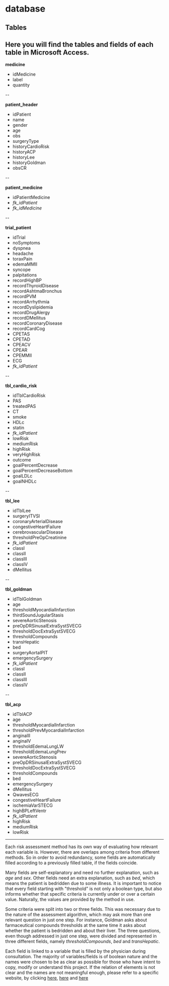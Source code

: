﻿# database

## Tables

Here you will find the tables and fields of each table in Microsoft Access.
--

**medicine**
* idMedicine
* label
* quantity

--

**patient_header**
* idPatient
* name
* gender
* age
* obs
* surgeryType
* historyCardioRisk
* historyACP
* historyLee
* historyGoldman
* obsCR

--

**patient_medicine**
* idPatientMedicine
* *fk_idPatient*
* *fk_idMedicine*

--

**trial_patient**
* idTrial
* noSymptoms
* dyspnea
* headache
* toraxPain
* edemaMMII
* syncope
* palpitations
* recordHighBP
* recordThyroidDisease
* recordAshtmaBronchus
* recordPVM
* recordArrhythmia
* recordDyslipidemia
* recordDrugAlergy
* recordDMellitus
* recordCoronaryDisease
* recordCardCog
* CPETAS
* CPETAD
* CPEACV
* CPEAR
* CPEMMII
* ECG
* *fk_idPatient*

--

**tbl_cardio_risk**
* idTblCardioRisk
* PAS
* treatedPAS
* CT
* smoke
* HDLc
* statin
* *fk_idPatient*
* lowRisk
* mediumRisk
* highRisk
* veryHighRisk
* outcome
* goalPercentDecrease
* goalPercentDecreaseBottom
* goalLDLc
* goalNHDLc

--

**tbl_lee**
* idTblLee
* surgeryITVSI
* coronaryArterialDisease
* congestiveHeartFailure
* cerebrovascularDisease
* thresholdPreOpCreatinine
* *fk_idPatient*
* classI
* classII
* classIII
* classIV
* dMellitus

--

**tbl_goldman**
* idTblGoldman
* age
* thresholdMyocardialInfarction
* thirdSoundJugularStasis
* severeAorticStenosis
* preOpDRSinusalExtraSystSVECG
* thresholdDocExtraSystSVECG
* thresholdCompounds
* transHepatic
* bed
* surgeryAortaIPIT
* emergencySurgery
* *fk_idPatient*
* classI
* classII
* classIII
* classIV

--

**tbl_acp**
* idTblACP
* age
* thresholdMyocardialInfarction
* thresholdPrevMyocardialInfarction
* anginaIII
* anginaIV
* thresholdEdemaLungLW
* thresholdEdemaLungPrev
* severeAorticStenosis
* preOpDRSinusalExtraSystSVECG
* thresholdDocExtraSystSVECG
* thresholdCompounds
* bed
* emergencySurgery
* dMellitus
* QwavesECG
* congestiveHeartFailure
* ischemiaVarSTECG
* highBPLeftVentr
* *fk_idPatient*
* highRisk
* mediumRisk
* lowRisk

---

Each risk assessment method has its own way of evaluating how relevant each variable is. However, there are overlaps among criteria from different methods. So in order to avoid redundancy, some fields are automatically filled according to a previously filled table, if the fields coincide.

Many fields are self-explanatory and need no further explanation, such as *age* and *sex*. Other fields need an extra explanation, such as *bed*, which means the patient is bedridden due to some illness. It is important to notice that every field starting with "threshold" is not only a boolean type, but also informs whether that specific criteria is currently under or over a certain value. Naturally, the values are provided by the method in use.

Some criteria were split into two or three fields. This was necessary due to the nature of the assessment algorithm, which may ask more than one relevant question in just one step. For instance, Goldman asks about farmaceutical compounds thresholds at the same time it asks about whether the  patient is bedridden and about their liver. The three questions, even though addressed in just one step, were divided and represented in three different fields, namely *thresholdCompounds*, *bed* and *transHepatic*.

Each field is linked to a variable that is filled by the physician during consultation. The majority of variables/fields is of boolean nature and the names were chosen to be as clear as possible for those who have intent to copy, modify or understand this project. If the relation of elements is not clear and the names are not meaningful enough, please refer to a specific website, by clicking [here](https://qxmd.com/calculate/calculator_195/revised-cardiac-risk-index-lee-criteria), [here](https://www.acponline.org/) and [here](https://reference.medscape.com/calculator/cardiac-risk-noncardiac-surgery-goldman)
